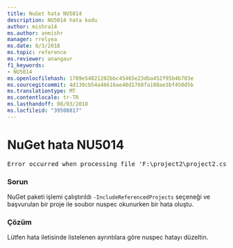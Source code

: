 ```yaml
---
title: NuGet hata NU5014
description: NU5014 hata kodu
author: mishra14
ms.author: anmishr
manager: rrelyea
ms.date: 8/3/2018
ms.topic: reference
ms.reviewer: anangaur
f1_keywords:
- NU5014
ms.openlocfilehash: 1789e54821202bbc45465e23dba452f95b4b783e
ms.sourcegitcommit: 4d139cb54a46616ae48d1768fa108ae3bf450d5b
ms.translationtype: MT
ms.contentlocale: tr-TR
ms.lasthandoff: 08/03/2018
ms.locfileid: "39508817"
---
```

# <a name="nuget-error-nu5014"></a>NuGet hata NU5014
<pre>Error occurred when processing file 'F:\project2\project2.csproj': The 'id' start tag on line 4 position 10 does not match the end tag of 'ids'. Line 4, position 20.</pre>

### <a name="issue"></a>Sorun

NuGet paketi işlemi çalıştırıldı `-IncludeReferencedProjects` seçeneği ve başvurulan bir proje ile soubor nuspec okunurken bir hata oluştu.


### <a name="solution"></a>Çözüm

Lütfen hata iletisinde listelenen ayrıntılara göre nuspec hatayı düzeltin.


